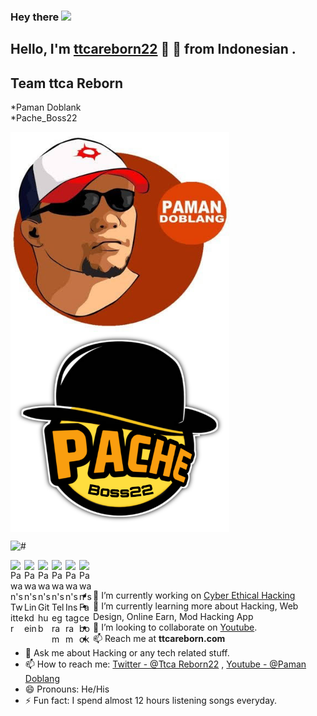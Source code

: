 ### Hey there <img src="https://media.giphy.com/media/hvRJCLFzcasrR4ia7z/giphy.gif" width="25px">
## Hello, I'm [ttcareborn22](#) 👋 🚀 from Indonesian .


## Team ttca Reborn 
*Paman Doblank<br/>
*Pache_Boss22

<img align="center" alt="jfif" src="https://github.com/ttcareborn22/ttcareborn22/blob/main/paman%20doblank.png" width="350" height="320" />
<img align="center" alt="jfif" src="https://github.com/ttcareborn22/ttcareborn22/blob/main/20210814_170030.png" width="350" height="320" />

<p align="left"> <img src="https://komarev.com/ghpvc/?username=OnlineHacking&label=Views&color=blue&style=plastic" alt="#" /> </p>

<a href="#">
  <img align="left" alt="Pawan's Twitter" width="22px" src="https://cdn.jsdelivr.net/npm/simple-icons@v3/icons/twitter.svg" />
</a>
<a href="#">
  <img align="left" alt="Pawan's Linkdein" width="22px" src="https://cdn.jsdelivr.net/npm/simple-icons@v3/icons/linkedin.svg" />
</a>
<a href="#">
  <img align="left" alt="Pawan's Github" width="22px" src="https://cdn.jsdelivr.net/npm/simple-icons@v3/icons/github.svg" />
</a>
<a href="#">
  <img align="left" alt="Pawan's Telegram" width="22px" src="https://cdn.jsdelivr.net/npm/simple-icons@v3/icons/telegram.svg" />
</a>
<a href="#">
  <img align="left" alt="Pawan's Instagram" width="22px" src="https://cdn.jsdelivr.net/npm/simple-icons@v3/icons/instagram.svg" />
</a>
<a href="#">
  <img align="left" alt="Pawan's Facebook" width="22px" src="https://cdn.jsdelivr.net/npm/simple-icons@v3/icons/facebook.svg" />
</a>
<a href="#>
  <img align="left" alt="Pawan's Youtube" width="22px" src="https://cdn.jsdelivr.net/npm/simple-icons@v3/icons/youtube.svg" />
</a>

<br/>
<br/>



- 🔭 I’m currently working on [Cyber Ethical Hacking](#)
- 🌱 I’m currently learning more about Hacking, Web Design, Online Earn, Mod Hacking App
- 👯 I’m looking to collaborate on [Youtube](#).
- 📫 Reach me at **ttcareborn.com**
- 💬 Ask me about Hacking or any tech related stuff.
- 📫 How to reach me: [Twitter - @Ttca Reborn22](#) , [Youtube - @Paman Doblang](#)
- 😄 Pronouns: He/His
- ⚡ Fun fact: I spend almost 12 hours listening songs everyday.
